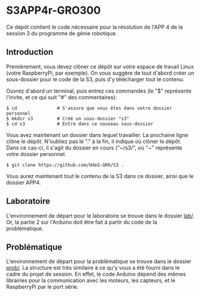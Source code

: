 # S3APP4r-GRO300

Ce dépôt contient le code nécessaire pour la résolution de l'APP 4 de la session 3 du programme de génie robotique.

## Introduction

Premièrement, vous devez clôner ce dépôt sur votre espace de travail Linux (votre RaspberryPi, par exemple).
On vous suggère de tout d'abord créer un sous-dossier pour le code de la S3, puis d'y télécharger tout le contenu.

Ouvrez d'abord un terminal, puis entrez ces commandes (le "$" représente l'invite, et ce qui suit "#" des commentaires):

```
$ cd               # S'assure que vous êtes dans votre dossier personnel
$ mkdir s3         # Créé un sous-dossier "s3"
$ cd s3            # Entre dans ce nouveau sous-dossier
```

Vous avez maintenant un dossier dans lequel travailler.
La prochaine ligne clône le dépôt.
N'oubliez pas le "." à la fin, il indique où clôner le dépôt.
Dans ce cas-ci, il s'agit du dossier en cours ("\~/s3/", où "\~" représente votre dossier personnel.

```
$ git clone https://github.com/UdeS-GRO/S3 .
```

Vous aurez maintenant tout le contenu de la S3 dans ce dossier, ainsi que le
dossier APP4.

## Laboratoire 

L'environnement de départ pour le laboratoire se trouve dans le dossier [lab/](lab/).
Or, la partie 2 sur l'Arduino doit être fait à partir du code de la
problématique.

## Problématique

L'environnement de départ pour la problématique se trouve dans le dossier [prob/](prob/).
La structure est très similaire à ce qu'y vous a été fourni dans le cadre du
projet de session.
En effet, le code Arduino dépend des mêmes librairies pour la communication avec
les moteurs, les capteurs, et le RaspberryPi par le port série.

